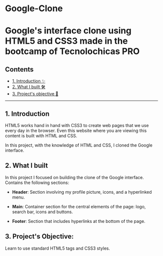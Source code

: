 # Google-Clone
# Google's interface clone using HTML5 and CSS3 made in the bootcamp of Tecnolochicas PRO

## Contents

* [1. Introduction ✨](#)
* [2. What I built 🛠](#)
* [3. Project's objective 🎯](#)

****

## 1. Introduction
HTML5 works hand in hand with CSS3 to create web pages that we use every day in the browser. Even this website where you are viewing this content is built with HTML and CSS.

In this project, with the knowledge of HTML and CSS, I cloned the Google interface.

## 2. What I built
In this project I focused on building the clone of the Google interface.
Contains the following sections:

* **Header**: Section involving my profile picture, icons, and a hyperlinked menu.

* **Main**: Container section for the central elements of the page: logo, search bar, icons and buttons.

* **Footer**: Section that includes hyperlinks at the bottom of the page.

## 3. Project's Objective: 
Learn to use standard HTML5 tags and CSS3 styles.